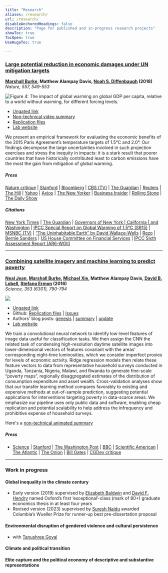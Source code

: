 ```yaml
---
title: "Research"
aliases: /research/
url: /research/
disableAnchoredHeadings: false
description: "Page for published and in-progress research projects"
showToc: true
TocOpen: true
UseHugoToc: true

---
```


### [Large potential reduction in economic damages under UN mitigation targets](https://doi.org/10.1038/s41586-018-0071-9)

**[Marshall Burke](https://web.stanford.edu/~mburke/), Matthew Alampay Davis, [Noah S. Diffenbaugh](https://profiles.stanford.edu/noah-diffenbaugh) (2018)**  
*Nature, 557, 549-553*

![Figure 4: The impact of global warming on global GDP per capita, relative to a world without warming, for different forcing levels.](https://media.springernature.com/full/springer-static/image/art%3A10.1038%2Fs41586-018-0071-9/MediaObjects/41586_2018_71_Fig4_HTML.jpg)

+ [Ungated link](/papers/BurkeDavisDiffenbaugh2018.pdf)
+ [Non-technical video summary](http://www.youtube.com/watch?v=DafZSeIGLNE)
+ [Replication files](https://github.com/wmadavis/BDD2018)
+ [Lab website](https://www.stanfordecholab.com/)

We present an empirical framework for evaluating the economic benefits of the 2015 Paris Agreement’s temperature targets of 1.5°C and 2.0°. Our findings decompose the large uncertainties involved in such projection exercises and stress the inequity in impacts: it is a stark result that poorer countries that have historically contributed least to carbon emissions have the most the gain from mitigation of global warming.

##### Press

[Nature critique](https://www.nature.com/articles/d41586-018-05198-7) | [Stanford](https://news.stanford.edu/2018/05/23/reducing-emissions-save-trillions/) | [Bloomberg](https://www.bna.com/money-fewer-woes-n57982093114/) | [CBS (TV)](https://www.youtube.com/watch?v=29c7dTBEdcA) | [The Guardian](https://www.theguardian.com/environment/2018/may/23/hitting-toughest-climate-target-will-save-world-30tn-in-damages-analysis-shows) | [Reuters](https://www.weforum.org/agenda/2018/05/strict-curbs-on-global-warming-would-buoy-world-economy) | [The Hill](https://thehill.com/opinion/energy-environment/389550-paris-agreement-goals-could-save-trillions-in-avoided-climate) | [Yahoo](https://www.yahoo.com/news/fighting-climate-change-could-save-172228421.html) | [Axios](https://www.axios.com/climate-change-paris-agreement-economic-costs-gdp-127aea31-085a-487d-b8b8-b1e7a2befcca.html) | [The New Yorker](https://www.newyorker.com/news/news-desk/the-false-choice-between-economic-growth-and-combatting-climate-change) | [Business Insider](https://www.businessinsider.com/climate-change-capitalism-economic-threat-worse-than-depression-2019-2?r=US&IR=T) | [Rolling Stone](https://www.rollingstone.com/politics/politics-news/why-the-green-new-deal-is-cheap-actually-965794/) | [The Daily Show](https://www.youtube.com/watch?v=40JS3W4um7o)

##### Citations

[New York Times](https://www.nytimes.com/2018/10/15/climate/trump-climate-change-fact-check.html?smid=tw-nytimes&smtyp=cur) | [The Guardian](https://www.theguardian.com/us-news/2018/oct/15/fact-check-donald-trumps-claims-versus-climate-science) | [Governors of New York | California | and Washington](https://www.usatoday.com/story/opinion/2018/06/01/climate-change-work-continues-trumps-paris-retreat-governors-column/661059002/) | [IPCC Special Report on Global Warming of 1.5°C (SR15)](https://www.ipcc.ch/sr15/chapter/chapter-3/) | [MSNBC (TV)](https://www.msnbc.com/morning-joe/watch/-we-are-entering-into-an-unprecedented-climate-1445411907673?fbclid=IwAR1pVWunxrM0UWURQKo06aSEMqZPFG6dZ_PZS4VDxbbn7u2cONwY_OaT5MY) | [“The Uninhabitable Earth” by David Wallace-Wells](https://www.penguinrandomhouse.com/books/586541/the-uninhabitable-earth-by-david-wallace-wells/) | [Rezo](https://www.nytimes.com/2019/05/25/world/europe/rezo-cdu-youtube-germany.html) | [Bernie Sanders](https://berniesanders.com/issues/the-green-new-deal/) | [US House Committee on Financial Services](https://financialservices.house.gov/calendar/eventsingle.aspx?EventID=404231#Wbcast03222017) | [IPCC Sixth Assessment Report (AR6-WGII)](https://www.ipcc.ch/report/ar6/wg2/)

---

### [Combining satellite imagery and machine learning to predict poverty](https://doi.org/10.1126/science.aaf7894)

**[Neal Jean](https://nealjean.com/), [Marshall Burke](https://web.stanford.edu/~mburke/), [Michael Xie](https://cs.stanford.edu/~eix/), Matthew Alampay Davis, [David B. Lobell](https://fse.fsi.stanford.edu/people/david_lobell), [Stefano Ermon](https://cs.stanford.edu/~ermon/) (2016)**  
*Science, 353 (6301), 790-794*

![](/papers/PovertyMap.png)

+ [Ungated link](/papers/JeanEtAl2016.pdf)
+ Github: [Replication files](https://github.com/nealjean/predicting-poverty) | [Issues](https://github.com/nealjean/predicting-poverty/issues?q=is%3Aissue+is%3Aclosed)
+ Authors' blog posts: [genesis](http://www.g-feed.com/2016/08/risk-aversion-in-science.html) | [summary](http://www.g-feed.com/2016/08/economics-from-space.html) | [update](http://www.g-feed.com/2017/02/targeting-poverty-with-satellites.html)
+ [Lab website](http://sustain.stanford.edu/predicting-poverty)

We train a convolutional neural network to identify low-level features of image data useful for classification tasks. We then assign the CNN the related task of condensing high-resolution daytime satellite images into lower-dimensional vectors of features covariant with the areas’ corresponding night-time luminosities, which we consider imperfect proxies for levels of economic activity. Ridge regression models then relate these feature vectors to data from representative household surveys conducted in Uganda, Tanzania, Nigeria, Malawi, and Rwanda to generate fine-scale “poverty maps”, regionally disaggregated estimates of the distribution of consumption expenditure and asset wealth. Cross-validation analyses show that our transfer learning method compares favorably to existing and expensive methods at out-of-sample prediction, suggesting potential applications for interventions targeting poverty in data-scarce areas. We emphasize our pipeline uses only public data and software, enabling cheap replication and potential scalability to help address the infrequency and prohibitive expense of household surveys.

Here's a [non-technical animated summary](http://www.youtube.com/watch?v=DafZSeIGLNE)

##### Press

+ [Science](http://science.sciencemag.org/content/353/6301/753) | [Stanford](https://news.stanford.edu/2016/08/18/combining-satellite-data-machine-learning-to-map-poverty/) | [The Washington Post](https://www.washingtonpost.com/news/wonk/wp/2016/08/24/how-satellite-images-are-helping-find-the-worlds-hidden-poor/?noredirect=on&utm_term=.ad5ca2f277da) | [BBC](https://www.bbc.co.uk/news/science-environment-37122748) | [Scientific American](https://www.scientificamerican.com/article/2016-world-changing-ideas/) | [The Atlantic](https://www.theatlantic.com/technology/archive/2016/08/can-satellites-learn-to-see-poverty/497153/) | [The Onion](https://www.theonion.com/satellite-images-could-predict-poverty-1819563263) | [Bill Gates](https://twitter.com/BillGates/status/773188644014350336) | [CGDev critique](https://www.cgdev.org/blog/can-we-measure-poverty-outer-space)

---

### Work in progress

#### Global inequality in the climate century

+ Early version (2019) supervised by [Elizabeth Baldwin](http://elizabeth-baldwin.me.uk/) and [David F. Hendry](https://www.nuffield.ox.ac.uk/people/profiles/david-hendry/) named Oxford’s first ‘exceptional’-class (mark of 80+) graduate economics thesis in at least four years
+ Revised version (2023) supervised by [Suresh Naidu](https://sites.santafe.edu/~snaidu/) awarded Columbia’s Wueller Prize for runner-up best pre-dissertation proposal

#### Environmental disruption of gendered violence and cultural persistence

+ with [Tanushree Goyal](https://www.tanushreegoyal.com/)

#### Climate and political transition

#### Elite capture and the political economy of descriptive and substantive representations
